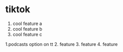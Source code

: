 # tiktok

1. cool feature a 
2. cool feature b 
3. cool feature c

1.podcasts option on tt
2. feature 
3. feature 
4. feature

